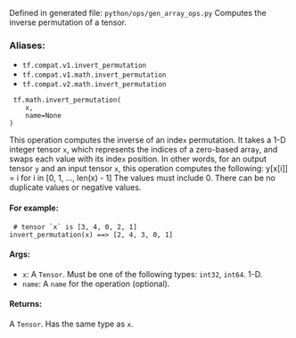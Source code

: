 Defined in generated file: `python/ops/gen_array_ops.py`
Computes the inverse permutation of a tensor.
### Aliases:
- `tf.compat.v1.invert_permutation`
- `tf.compat.v1.math.invert_permutation`
- `tf.compat.v2.math.invert_permutation`

```
 tf.math.invert_permutation(
    x,
    name=None
)
```
This operation computes the inverse of an inde`x` permutation. It takes a 1-D integer tensor `x`, which represents the indices of a zero-based arra`y`, and swaps each value with its inde`x` position. In other words, for an output tensor `y` and an input tensor `x`, this operation computes the following:
y[x[i]] = i for i in [0, 1, ..., len(x) - 1]
The values must include 0. There can be no duplicate values or negative values.
#### For example:

```
 # tensor `x` is [3, 4, 0, 2, 1]
invert_permutation(x) ==> [2, 4, 3, 0, 1]
```
#### Args:
- `x`: A `Tensor`. Must be one of the following types: `int32`, `int64`. 1-D.
- `name`: A `name` for the operation (optional).
#### Returns:
A `Tensor`. Has the same type as `x`.
